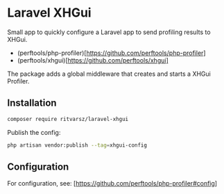 # Laravel XHGui

Small app to quickly configure a Laravel app to send profiling results to XHGui.
- (perftools/php-profiler)[https://github.com/perftools/php-profiler]
- (perftools/xhgui)[https://github.com/perftools/xhgui]

The package adds a global middleware that creates and starts a XHGui Profiler.

## Installation

```bash
composer require ritvarsz/laravel-xhgui
```

Publish the config:

```bash
php artisan vendor:publish --tag=xhgui-config
```

## Configuration

For configuration, see: [https://github.com/perftools/php-profiler#config]


